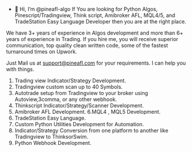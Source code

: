 - 👋 Hi, I’m @pineafl-algo
If You are looking for Python Algos, Pinescript/Tradingview, Think script, Amibroker AFL, MQL4/5, and TradeStation Easy Language Developer then you are at the right place.

We have 3+ years of experience in Algos development and more than 6+ years of experience in Trading. If you hire me, you will receive superior communication, top quality clean written code, some of the fastest turnaround times on Upwork.

Just Mail us  at support@pineafl.com for your requirements.
I can help you with things.
1. Trading view Indicator/Strategy Development.
2. Tradingview custom scan up to 40 Symbols.
3. Autotrade setup from Tradingview to your broker using Autoview,3comma, or any other webhook.
4. Thinkscript Indicator/Strategy/Scanner Development.
5. Amibroker AFL Development.
6.MQL4 , MQL5 Development.
7. TradeStation Easy Language.
8. Custom Python Utilities Development for Automation.
9. Indicator/Strategy Conversion from one platform to another like Tradingview to  ThinksorSwim.
10. Python Webhook Development.

